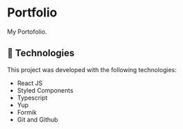 <h1> Portfolio </h1>

<p>
My Portofolio. <br/>
</p>

<h2 id="technologies">🚀 Technologies</h2>

This project was developed with the following technologies:

- React JS
- Styled Components
- Typescript
- Yup
- Formik
- Git and Github



